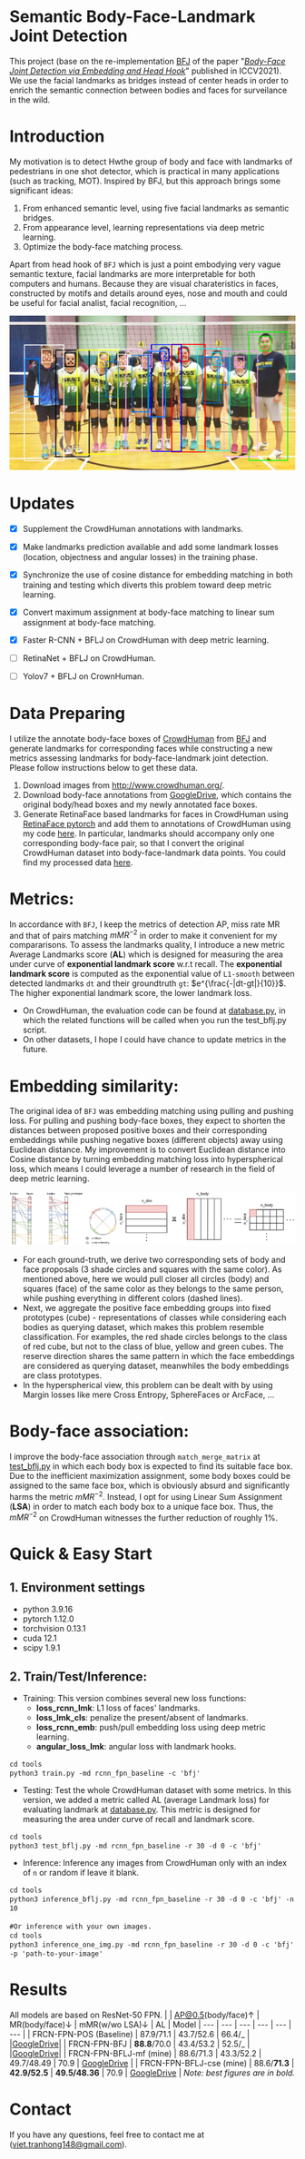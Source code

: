 Semantic Body-Face-Landmark Joint Detection
===

This project (base on the re-implementation [BFJ](https://github.com/AibeeDetect/BFJDet.git) of the paper "[*Body-Face Joint Detection via Embedding and Head Hook*](https://openaccess.thecvf.com/content/ICCV2021/papers/Wan_Body-Face_Joint_Detection_via_Embedding_and_Head_Hook_ICCV_2021_paper.pdf)" published in ICCV2021). We use the facial landmarks as bridges instead of center heads in order to enrich the semantic connection between bodies and faces for surveilance in the wild. 

# Introduction

My motivation is to detect Hwthe group of body and face with landmarks of pedestrians in one shot detector, which is practical in many applications (such as tracking, MOT).
Inspired by BFJ, but this approach brings some significant ideas: 
1) From enhanced semantic level, using five facial landmarks as semantic bridges. 
2) From appearance level, learning representations via deep metric learning. 
3) Optimize the body-face matching process.

Apart from head hook of `BFJ` which is just a point embodying very vague semantic texture, facial landmarks are more interpretable for both computers and humans. 
Because they are visual charateristics in faces, constructed by motifs and details around eyes, nose and mouth 
and could be useful for facial analist, facial recognition, ...

![introfig](./demo/demo.png)


# Updates
- [x] Supplement the CrowdHuman annotations with landmarks.
- [x] Make landmarks prediction available and add some landmark losses (location, objectness and angular losses) in the training phase.
- [x] Synchronize the use of cosine distance for embedding matching in both training and testing which diverts this problem toward deep metric learning.
- [x] Convert maximum assignment at body-face matching to linear sum assignment at body-face matching.
- [x] Faster R-CNN + BFLJ on CrowdHuman with deep metric learning.
- [ ] RetinaNet + BFLJ on CrowdHuman.
- [ ] Yolov7 + BFLJ on CrownHuman.


# Data Preparing
I utilize the annotate body-face boxes of [CrowdHuman](https://arxiv.org/abs/1805.00123) from [BFJ](https://github.com/AibeeDetect/BFJDet.git) 
and generate landmarks for corresponding faces while constructing a new metrics assessing landmarks for body-face-landmark joint detection.
Please follow instructions below to get these data.

1. Download images from http://www.crowdhuman.org/.
2. Download body-face annotations from [GoogleDrive](https://drive.google.com/drive/folders/1Sk2IAmm_wTVh289RKs5FiU17siWrJJCu?usp=sharing), which contains the original body/head boxes and my newly annotated face boxes.
3. Generate RetinaFace based landmarks for faces in CrowdHuman using [RetinaFace pytorch](https://github.com/biubug6/Pytorch_Retinaface) and add them to annotations of CrowdHuman using my code [here](/home/tungpt/Workspace/vietth/Body_head_detection/A5000_BFJDet/lib/data/test_loader_gt.py). 
In particular, landmarks should accompany only one corresponding body-face pair, so that I convert the original CrowdHuman dataset into body-face-landmark data points. You could find my processed data [here](https://drive.google.com/drive/folders/1gwjyLlHyLVOwJ-YCvnbDkDBp7tzHx_b_?usp=sharing).


# Metrics: 
In accordance with `BFJ`, I keep the metrics of detection AP, miss rate MR and that of pairs matching $mMR^{-2}$ in order to make it convenient for my compararisons.
To assess the landmarks quality, I introduce a new metric Average Landmarks score (**AL**) which is designed for measuring the area under curve of **exponential landmark score** w.r.t recall. The **exponential landmark score** is computed as the exponential value of `L1-smooth` between detected landmarks `dt` and their groundtruth `gt`: $e^{\frac{-|dt-gt|}{10}}$. The higher exponential landmark score, the lower landmark loss.
  * On CrowdHuman, the evaluation code can be found at [database.py](./lib/evaluate_lmk/APMRToolkits/database.py), in which the related functions will be called when you run the test_bflj.py script.
  * On other datasets, I hope I could have chance to update metrics in the future.


# Embedding similarity:
The original idea of `BFJ` was embedding matching using pulling and pushing loss. For pulling and pushing body-face boxes, they expect to shorten the distances between proposed 
positive boxes and their corresponding embeddings while pushing negative boxes (different objects) away using Euclidean distance. My improvement is to convert Euclidean distance into Cosine distance by turning embedding matching loss into hyperspherical loss, which means I could leverage a number of research in the field of deep metric learning. 

![merge](./demo/Picture3-imageonline.co-merged.png)

-	For each ground-truth, we derive two corresponding sets of body and face proposals (3 shade circles and squares with the same color). As mentioned above, here we would pull closer all circles (body) and squares (face) of the same color as they belongs to the same person, while pushing everything in different colors (dashed lines). 
-	Next, we aggregate the positive face embedding groups into fixed prototypes (cube) - representations of classes while considering each bodies as querying dataset, which makes this problem resemble classification. For examples, the red shade circles belongs to the class of red cube, but not to the class of blue, yellow and green cubes. The reserve direction shares the same pattern in which the face embeddings are considered as querying dataset, meanwhiles the body embeddings are class prototypes. 
-	In the hyperspherical view, this problem can be dealt with by using Margin losses like mere Cross Entropy, SphereFaces or ArcFace, ... 


# Body-face association:
I improve the body-face association through `match_merge_matrix` at [test_bflj.py](./test_bflj.py) in which each body box is expected to find its suitable face box. 
Due to the inefficient maximization assignment, some body boxes could be assigned to the same face box, which is obviously absurd and significantly harms the 
metric $mMR^{-2}$. Instead, I opt for using Linear Sum Assignment (**LSA**) in order to match each body box to a unique face box. 
Thus, the $mMR^{-2}$ on CrowdHuman witnesses the further reduction of roughly 1%.  


# Quick & Easy Start
## 1. Environment settings

* python 3.9.16
* pytorch 1.12.0
* torchvision 0.13.1
* cuda 12.1
* scipy 1.9.1

## 2. Train/Test/Inference:

* Training: This version combines several new loss functions:   
  + **loss_rcnn_lmk**: L1 loss of faces' landmarks.
  + **loss_lmk_cls**: penalize the present/absent of landmarks.
  + **loss_rcnn_emb**: push/pull embedding loss using deep metric learning.  
  + **angular_loss_lmk**: angular loss with landmark hooks.
```shell
cd tools
python3 train.py -md rcnn_fpn_baseline -c 'bfj'
```
    
* Testing: Test the whole CrowdHuman dataset with some metrics. In this version, we added a metric called AL (average Landmark loss) for evaluating landmark at [database.py](./lib/evaluate_lmk/APMRToolkits/database.py). This metric is designed for measuring the area under curve of recall and landmark score.

```shell
cd tools
python3 test_bflj.py -md rcnn_fpn_baseline -r 30 -d 0 -c 'bfj'
```

* Inference: Inference any images from CrowdHuman only with an index of `n` or random if leave it blank. 
```shell
cd tools
python3 inference_bflj.py -md rcnn_fpn_baseline -r 30 -d 0 -c 'bfj' -n 10

#Or inference with your own images.
cd tools
python3 inference_one_img.py -md rcnn_fpn_baseline -r 30 -d 0 -c 'bfj' -p 'path-to-your-image'
```


# Results
All models are based on ResNet-50 FPN.
| | AP@0.5(body/face)&uarr; | MR(body/face)&darr; | mMR(w/wo LSA)&darr; | AL | Model
| --- | --- | --- | --- | --- | --- |
| FRCN-FPN-POS (Baseline)  | 87.9/71.1 | 43.7/52.6 | 66.4/_ |      |[GoogleDrive](https://drive.google.com/file/d/1GFnIXqc9aG0eXSQFI4Pe4XfO-8hAZmKV/view?usp=sharing)|
| FRCN-FPN-BFJ             | **88.8**/70.0 | 43.4/53.2 | 52.5/_ |      |[GoogleDrive](https://drive.google.com/file/d/1E8MQf3pfOyjbVvxZeBLdYBFUiJA6bdgr/view?usp=sharing)|
| FRCN-FPN-BFLJ-mf (mine)   | 88.6/71.3 | 43.3/52.2 | 49.7/48.49 | 70.9 | [GoogleDrive](https://drive.google.com/file/d/1BiPQCjImzTmBx2zHTegIt1bEFuLLwgbd/view?usp=sharing) |
| FRCN-FPN-BFLJ-cse (mine)  | 88.6/**71.3** | **42.9/52.5** | **49.5/48.36** | 70.9 | [GoogleDrive](https://drive.google.com/file/d/1j4m4rFoiO3itGzzDGucHdPXaQGuiasjv/view?usp=sharing) |
*Note: best figures are in bold.*

# Contact

If you have any questions, feel free to contact me at (viet.tranhong148@gmail.com).
